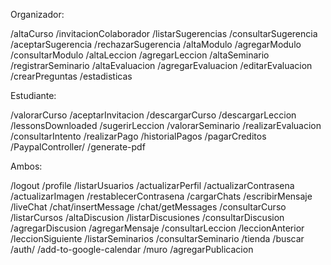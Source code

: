 
Organizador:


/altaCurso
/invitacionColaborador
/listarSugerencias
/consultarSugerencia
/aceptarSugerencia
/rechazarSugerencia
/altaModulo
/agregarModulo
/consultarModulo
/altaLeccion
/agregarLeccion
/altaSeminario
/registrarSeminario
/altaEvaluacion
/agregarEvaluacion
/editarEvaluacion
/crearPreguntas
/estadisticas

Estudiante:


/valorarCurso
/aceptarInvitacion
/descargarCurso
/descargarLeccion
/lessonsDownloaded
/sugerirLeccion
/valorarSeminario
/realizarEvaluacion
/consultarIntento
/realizarPago
/historialPagos
/pagarCreditos
/PaypalController/
/generate-pdf


Ambos:


/logout
/profile
/listarUsuarios
/actualizarPerfil
/actualizarContrasena
/actualizarImagen
/restablecerContrasena
/cargarChats
/escribirMensaje
/liveChat
/chat/insertMessage
/chat/getMessages
/consultarCurso
/listarCursos
/altaDiscusion
/listarDiscusiones
/consultarDiscusion
/agregarDiscusion
/agregarMensaje
/consultarLeccion
/leccionAnterior
/leccionSiguiente
/listarSeminarios
/consultarSeminario
/tienda
/buscar
/auth/
/add-to-google-calendar
/muro
/agregarPublicacion